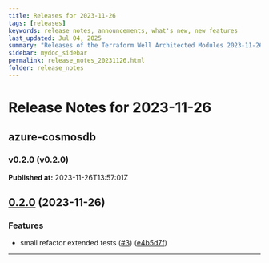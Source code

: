 ```yaml
---
title: Releases for 2023-11-26
tags: [releases]
keywords: release notes, announcements, what's new, new features
last_updated: Jul 04, 2025
summary: "Releases of the Terraform Well Architected Modules 2023-11-26"
sidebar: mydoc_sidebar
permalink: release_notes_20231126.html
folder: release_notes
---
```


# Release Notes for 2023-11-26

## azure-cosmosdb
### v0.2.0 (v0.2.0)
**Published at:** 2023-11-26T13:57:01Z

## [0.2.0](https://github.com/CloudNationHQ/terraform-azure-cosmosdb/compare/v0.1.0...v0.2.0) (2023-11-26)


### Features

* small refactor extended tests ([#3](https://github.com/CloudNationHQ/terraform-azure-cosmosdb/issues/3)) ([e4b5d7f](https://github.com/CloudNationHQ/terraform-azure-cosmosdb/commit/e4b5d7f9ff32bcee5b0d973a8e97f7ce990a4436))

---

